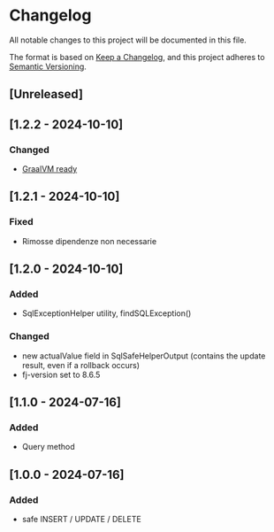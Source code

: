 # Changelog

All notable changes to this project will be documented in this file.

The format is based on [Keep a Changelog](https://keepachangelog.com/en/1.1.0/),
and this project adheres to [Semantic Versioning](https://semver.org/spec/v2.0.0.html).

## [Unreleased]

## [1.2.2 - 2024-10-10]

### Changed

- [GraalVM ready](https://universe.fugerit.org/src/docs/ref/graalvm-ready.html)

## [1.2.1 - 2024-10-10]

### Fixed

- Rimosse dipendenze non necessarie

## [1.2.0 - 2024-10-10]

### Added

- SqlExceptionHelper utility, findSQLException()

### Changed

- new actualValue field in SqlSafeHelperOutput (contains the update result, even if a rollback occurs)
- fj-version set to 8.6.5

## [1.1.0 - 2024-07-16]

### Added

- Query method

## [1.0.0 - 2024-07-16]

### Added

- safe INSERT / UPDATE / DELETE
